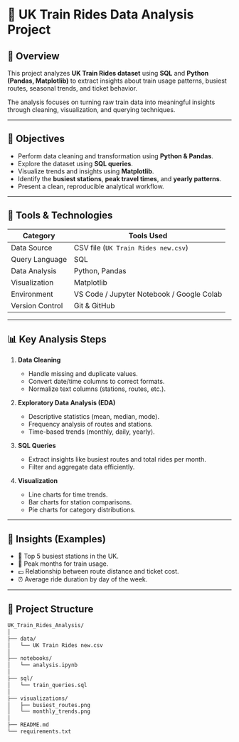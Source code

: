 # 🚆 UK Train Rides Data Analysis Project

## 📌 Overview
This project analyzes **UK Train Rides dataset** using **SQL** and **Python (Pandas, Matplotlib)** to extract insights about train usage patterns, busiest routes, seasonal trends, and ticket behavior.

The analysis focuses on turning raw train data into meaningful insights through cleaning, visualization, and querying techniques.

---

## 🎯 Objectives
- Perform data cleaning and transformation using **Python & Pandas**.  
- Explore the dataset using **SQL queries**.  
- Visualize trends and insights using **Matplotlib**.  
- Identify the **busiest stations**, **peak travel times**, and **yearly patterns**.  
- Present a clean, reproducible analytical workflow.

---

## 🧰 Tools & Technologies
| Category | Tools Used |
|-----------|-------------|
| Data Source | CSV file (`UK Train Rides new.csv`) |
| Query Language | SQL |
| Data Analysis | Python, Pandas |
| Visualization | Matplotlib |
| Environment | VS Code / Jupyter Notebook / Google Colab |
| Version Control | Git & GitHub |

---

## 📊 Key Analysis Steps
1. **Data Cleaning**  
   - Handle missing and duplicate values.  
   - Convert date/time columns to correct formats.  
   - Normalize text columns (stations, routes, etc.).

2. **Exploratory Data Analysis (EDA)**  
   - Descriptive statistics (mean, median, mode).  
   - Frequency analysis of routes and stations.  
   - Time-based trends (monthly, daily, yearly).

3. **SQL Queries**  
   - Extract insights like busiest routes and total rides per month.  
   - Filter and aggregate data efficiently.

4. **Visualization**  
   - Line charts for time trends.  
   - Bar charts for station comparisons.  
   - Pie charts for category distributions.

---

## 🧠 Insights (Examples)
- 🚉 Top 5 busiest stations in the UK.  
- 📅 Peak months for train usage.  
- 💷 Relationship between route distance and ticket cost.  
- ⏰ Average ride duration by day of the week.

---

## 📂 Project Structure
```bash
UK_Train_Rides_Analysis/
│
├── data/
│   └── UK Train Rides new.csv
│
├── notebooks/
│   └── analysis.ipynb
│
├── sql/
│   └── train_queries.sql
│
├── visualizations/
│   ├── busiest_routes.png
│   └── monthly_trends.png
│
├── README.md
└── requirements.txt
